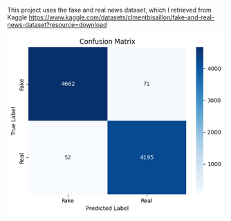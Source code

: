 This project uses the fake and real news dataset, which I retrieved from Kaggle https://www.kaggle.com/datasets/clmentbisaillon/fake-and-real-news-dataset?resource=download

![Confusion matrix visualization](confusion_matrix_visualization.png)
